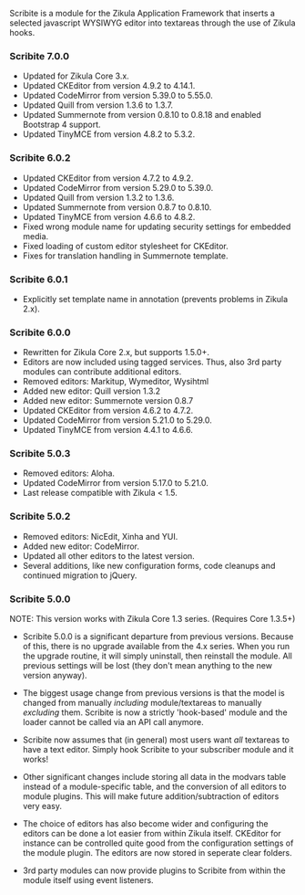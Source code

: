 Scribite is a module for the Zikula Application Framework that inserts a 
selected javascript WYSIWYG editor into textareas through the use of Zikula hooks.

### Scribite 7.0.0

- Updated for Zikula Core 3.x.
- Updated CKEditor from version 4.9.2 to 4.14.1.
- Updated CodeMirror from version 5.39.0 to 5.55.0.
- Updated Quill from version 1.3.6 to 1.3.7.
- Updated Summernote from version 0.8.10 to 0.8.18 and enabled Bootstrap 4 support.
- Updated TinyMCE from version 4.8.2 to 5.3.2.

### Scribite 6.0.2

- Updated CKEditor from version 4.7.2 to 4.9.2.
- Updated CodeMirror from version 5.29.0 to 5.39.0.
- Updated Quill from version 1.3.2 to 1.3.6.
- Updated Summernote from version 0.8.7 to 0.8.10.
- Updated TinyMCE from version 4.6.6 to 4.8.2.
- Fixed wrong module name for updating security settings for embedded media.
- Fixed loading of custom editor stylesheet for CKEditor.
- Fixes for translation handling in Summernote template.

### Scribite 6.0.1

- Explicitly set template name in annotation (prevents problems in Zikula 2.x).

### Scribite 6.0.0

- Rewritten for Zikula Core 2.x, but supports 1.5.0+.
- Editors are now included using tagged services. Thus, also 3rd party modules can contribute additional editors.
- Removed editors: Markitup, Wymeditor, Wysihtml
- Added new editor: Quill version 1.3.2
- Added new editor: Summernote version 0.8.7
- Updated CKEditor from version 4.6.2 to 4.7.2.
- Updated CodeMirror from version 5.21.0 to 5.29.0.
- Updated TinyMCE from version 4.4.1 to 4.6.6.

### Scribite 5.0.3

- Removed editors: Aloha.
- Updated CodeMirror from version 5.17.0 to 5.21.0.
- Last release compatible with Zikula < 1.5.

### Scribite 5.0.2

- Removed editors: NicEdit, Xinha and YUI.
- Added new editor: CodeMirror.
- Updated all other editors to the latest version.
- Several additions, like new configuration forms, code cleanups and continued migration to jQuery.

### Scribite 5.0.0

NOTE: This version works with Zikula Core 1.3 series. (Requires Core 1.3.5+)

* Scribite 5.0.0 is a significant departure from previous versions. Because of
this, there is no upgrade available from the 4.x series. When you run the 
upgrade routine, it will simply uninstall, then reinstall the module. All
previous settings will be lost (they don't mean anything to the new version
anyway).

* The biggest usage change from previous versions is that the model is changed from 
manually *including* module/textareas to manually *excluding* them. Scribite
is now a strictly 'hook-based' module and the loader cannot be called via an
API call anymore.

* Scribite now assumes that (in general) most users want *all* textareas to have
a text editor. Simply hook Scribite to your subscriber module and it works!

* Other significant changes include storing all data in the modvars table instead 
of a module-specific table, and the conversion of all editors to module plugins.
This will make future addition/subtraction of editors very easy.

* The choice of editors has also become wider and configuring the editors can be done a lot easier from within Zikula itself. CKEditor for instance can be controlled quite good from the configuration settings of the module plugin. The editors are now stored in seperate clear folders.

* 3rd party modules can now provide plugins to Scribite from within the module itself using event listeners.
